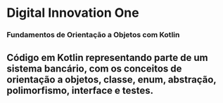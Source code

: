 # Digital Innovation One 


### Fundamentos de Orientação a Objetos com Kotlin




## Código em Kotlin representando parte de um sistema bancário, com os conceitos de orientação a objetos, classe, enum, abstração, polimorfismo, interface e testes.
